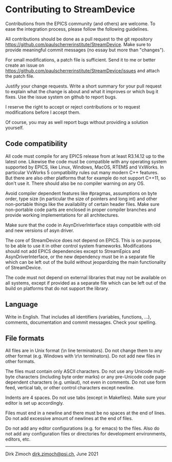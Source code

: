 # Contributing to StreamDevice

Contributions from the EPICS community (and others) are welcome.
To ease the integration process, please follow the following guidelines.

All contributions should be done as a pull request to the git repository
https://github.com/paulscherrerinstitute/StreamDevice. Make sure to provide
meaningful commit messages (no essay but more than "changes").

For small modifications, a patch file is sufficient. Send it to me or better
create an issue on https://github.com/paulscherrerinstitute/StreamDevice/issues
and attach the patch file.

Justify your change requests. Write a short summary for your pull request
to explain what the change is about and what it improves or which bug it
fixes. Use the issue system on github to report bugs.

I reserve the right to accept or reject contributions or to request
modifications before I accept them.

Of course, you may as well report bugs without providing a solution yourself.

## Code compatibility

All code must compile for any EPICS release from at least R3.14.12 up to the
latest one. Likewise the code must be compatible with any operating system
supported by EPICS, like Linux, Windows, MacOS, RTEMS and VxWorks.
In particular VxWorks 5 compatibility rules out many modern C++ features.
But there are also other platforms that for example do not support C++11, so
don't use it. 
There should also be no compiler warning on any OS.

Avoid compiler dependent features like #pragmas, assumptions on byte order,
type size (in particular the size of pointers and long int) and other
non-portable things like the availability of certain header files. Make sure
non-portable code parts are enclosed in proper compiler branches and provide
working implementations for all architectures.

Make sure that the code in AsynDriverInterface stays compatible with old
and new versions of asyn driver.

The core of StreamDevice does not depend on EPICS. This is on purpose, to be
able to use it in other control system frameworks. Modifications should not
add EPICS dependencies except to StreamEpics and AsynDriverInterface, or the
new dependency must be in a separate file which can be left out of the build
without jeopardizing the main functionality of StreamDevice.

The code must not depend on external libraries that may not be available on
all systems, except if provided as a separate file which can be left out of
the build on platforms that do not support the library.

## Language

Write in English. That includes all identifiers (variables, functions, ...),
comments, documentation and commit messages. Check your spelling.

## File formats

All files are in Unix format (\n line terminators). Do not change them to
any other format (e.g. Windows with \r\n terminators). Do not add new files in
other formats.

The files must contain only ASCII characters. Do not use any Unicode multi-byte
characters (including byte order marks) or any pre-Unicode code page dependent
characters (e.g. umlaut), not even in comments. Do not use form feed, vertical
tab, or other control characters except newline.

Indents are 4 spaces. Do not use tabs (except in Makefiles). Make sure your
editor is set up accordingly.

Files must end in a newline and there must be no spaces at the end of lines.
Do not add excessive amount of newlines at the end of files.

Do not add any editor configurations (e.g. for emacs) to the files. Also do
not add any configuration files or directories for development environments,
editors, etc.

-------

Dirk Zimoch <dirk.zimoch@psi.ch>, June 2021

